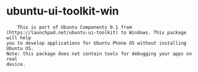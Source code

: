 ubuntu-ui-toolkit-win
=====================
		This is port of Ubuntu Components 0.1 from
	(https://launchpad.net/ubuntu-ui-toolkit) to Windows. This package will help
	you to develop applications for Ubuntu Phone OS without installing Ubuntu OS.
 	Note: this package does not contain tools for debugging your apps on real
 	device.
